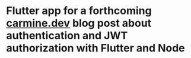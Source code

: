 # Flutter app for a forthcoming [carmine.dev](https://carmine.dev) blog post about authentication and JWT authorization with Flutter and Node
